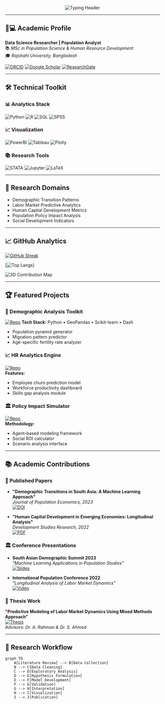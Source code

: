<div align="center">
  <img src="https://readme-typing-svg.demolab.com?font=Fira+Code&size=30&duration=4000&pause=1000&color=58A6FF&center=true&vCenter=true&width=800&height=100&lines=Abdur+Rahman+%7C+Data+Science+Researcher;Transforming+Data+into+Policy+Insights;Human+Capital+Analytics+%7C+Demographic+Modeling;Evidence-Based+Decision+Architect" alt="Typing Header" />
</div>

---

## 👨💻 Academic Profile

**Data Science Researcher | Population Analyst**  
📚 *MSc in Population Science & Human Resource Development*  
🎓 *Rajshahi University, Bangladesh*

[![ORCID](https://img.shields.io/badge/ORCID-A6D39B?style=for-the-badge&logo=orcid&logoColor=white)](https://orcid.org/0000-0000-0000-0000)
[![Google Scholar](https://img.shields.io/badge/Google_Scholar-4285F4?style=for-the-badge&logo=google-scholar&logoColor=white)](https://scholar.google.com/citations?user=YOUR_ID)
[![ResearchGate](https://img.shields.io/badge/Research_Gate-00CCBB?style=for-the-badge&logo=researchgate&logoColor=white)](https://www.researchgate.net/profile/YOUR_PROFILE)

---

## 🛠️ Technical Toolkit

### 📊 Analytics Stack
![Python](https://img.shields.io/badge/Python-3776AB?logo=python&logoColor=white)
![R](https://img.shields.io/badge/R-276DC3?logo=r&logoColor=white)
![SQL](https://img.shields.io/badge/SQL-4479A1?logo=postgresql&logoColor=white)
![SPSS](https://img.shields.io/badge/SPSS-CC0000?logo=ibm&logoColor=white)

### 📈 Visualization
![PowerBI](https://img.shields.io/badge/Power_BI-F2C811?logo=powerbi&logoColor=black)
![Tableau](https://img.shields.io/badge/Tableau-E97627?logo=tableau&logoColor=white)
![Plotly](https://img.shields.io/badge/Plotly-3F4F75?logo=plotly&logoColor=white)

### 📚 Research Tools
![STATA](https://img.shields.io/badge/STATA-1E1154?logo=stata)
![Jupyter](https://img.shields.io/badge/Jupyter-F37626?logo=jupyter&logoColor=white)
![LaTeX](https://img.shields.io/badge/LaTeX-008080?logo=latex&logoColor=white)

---

## 🔭 Research Domains

- Demographic Transition Patterns
- Labor Market Predictive Analytics
- Human Capital Development Metrics
- Population Policy Impact Analysis
- Social Development Indicators

---

## 📈 GitHub Analytics


 [![GitHub Streak](https://streak-stats.demolab.com?user=abdurrahman1746&theme=dark)](https://git.io/streak-stats)

[![Top Langs](https://github-readme-stats.vercel.app/api/top-langs/?username=abdurrahman1746&layout=compact&theme=vision-friendly-dark)]

![3D Contribution Map](https://raw.githubusercontent.com/abdurrahman1746/abdurrahman1746/main/profile-3d-contrib/profile-night-rainbow.svg)

---

## 🏆 Featured Projects

### 📑 Demographic Analysis Toolkit
[![Repo](https://img.shields.io/badge/📊_Demographic_Toolkit-2CA5E0?style=for-the-badge)](https://github.com/abdurrahman1746/demographic-toolkit)
**Tech Stack:** Python • GeoPandas • Scikit-learn • Dash  
- Population pyramid generator
- Migration pattern predictor
- Age-specific fertility rate analyzer

### 📈 HR Analytics Engine
[![Repo](https://img.shields.io/badge/📈_HR_Analytics-FF6F00?style=for-the-badge)](https://github.com/abdurrahman1746/hr-analytics-engine)  
**Features:**
- Employee churn prediction model
- Workforce productivity dashboard
- Skills gap analysis module

### 🏛️ Policy Impact Simulator
[![Repo](https://img.shields.io/badge/🏛️_Policy_Simulator-2496ED?style=for-the-badge)](https://github.com/abdurrahman1746/policy-simulator)  
**Methodology:**
- Agent-based modeling framework
- Social ROI calculator
- Scenario analysis interface

---

## 📚 Academic Contributions

### 📄 Published Papers
- **"Demographic Transitions in South Asia: A Machine Learning Approach"**  
  *Journal of Population Economics, 2023*  
  [![DOI](https://img.shields.io/badge/DOI-10.1007%2Fs00148--023--00939--y-blue)](https://doi.org/10.1007/s00148-023-00939-y)

- **"Human Capital Development in Emerging Economies: Longitudinal Analysis"**  
  *Development Studies Research, 2022*  
  [![PDF](https://img.shields.io/badge/PDF-Download-red)](https://example.com/papers/hc-development.pdf)

### 🏛️ Conference Presentations
- **South Asian Demographic Summit 2023**  
  *"Machine Learning Applications in Population Studies"*  
  [![Slides](https://img.shields.io/badge/Slides-View%20Online-important)](https://example.com/slides/sads2023)

- **International Population Conference 2022**  
  *"Longitudinal Analysis of Labor Market Dynamics"*  
  [![Video](https://img.shields.io/badge/Video-Presentation-blue)](https://example.com/videos/ipc2022)

### 📖 Thesis Work
**"Predictive Modeling of Labor Market Dynamics Using Mixed Methods Approach"**  
[![Thesis](https://img.shields.io/badge/Thesis-Repository-9cf)](https://github.com/abdurrahman1746/msc-thesis)  
*Advisors: Dr. A. Rahman & Dr. S. Ahmed*

---

## 🔄 Research Workflow

```mermaid
graph TD
    A[Literature Review] --> B[Data Collection]
    B --> C{Data Cleaning}
    C --> D[Exploratory Analysis]
    D --> E[Hypothesis Formulation]
    E --> F[Model Development]
    F --> G[Validation]
    G --> H[Interpretation]
    H --> I[Visualization]
    I --> J[Publication]
